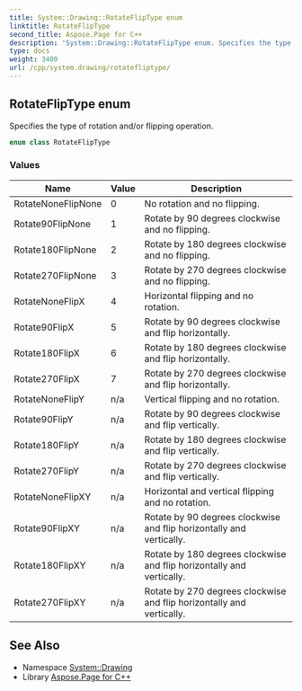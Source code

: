 ```yaml
---
title: System::Drawing::RotateFlipType enum
linktitle: RotateFlipType
second_title: Aspose.Page for C++
description: 'System::Drawing::RotateFlipType enum. Specifies the type of rotation and/or flipping operation in C++.'
type: docs
weight: 3400
url: /cpp/system.drawing/rotatefliptype/
---
```

## RotateFlipType enum


Specifies the type of rotation and/or flipping operation.

```cpp
enum class RotateFlipType
```

### Values

| Name | Value | Description |
| --- | --- | --- |
| RotateNoneFlipNone | 0 | No rotation and no flipping. |
| Rotate90FlipNone | 1 | Rotate by 90 degrees clockwise and no flipping. |
| Rotate180FlipNone | 2 | Rotate by 180 degrees clockwise and no flipping. |
| Rotate270FlipNone | 3 | Rotate by 270 degrees clockwise and no flipping. |
| RotateNoneFlipX | 4 | Horizontal flipping and no rotation. |
| Rotate90FlipX | 5 | Rotate by 90 degrees clockwise and flip horizontally. |
| Rotate180FlipX | 6 | Rotate by 180 degrees clockwise and flip horizontally. |
| Rotate270FlipX | 7 | Rotate by 270 degrees clockwise and flip horizontally. |
| RotateNoneFlipY | n/a | Vertical flipping and no rotation. |
| Rotate90FlipY | n/a | Rotate by 90 degrees clockwise and flip vertically. |
| Rotate180FlipY | n/a | Rotate by 180 degrees clockwise and flip vertically. |
| Rotate270FlipY | n/a | Rotate by 270 degrees clockwise and flip vertically. |
| RotateNoneFlipXY | n/a | Horizontal and vertical flipping and no rotation. |
| Rotate90FlipXY | n/a | Rotate by 90 degrees clockwise and flip horizontally and vertically. |
| Rotate180FlipXY | n/a | Rotate by 180 degrees clockwise and flip horizontally and vertically. |
| Rotate270FlipXY | n/a | Rotate by 270 degrees clockwise and flip horizontally and vertically. |

## See Also

* Namespace [System::Drawing](../)
* Library [Aspose.Page for C++](../../)
